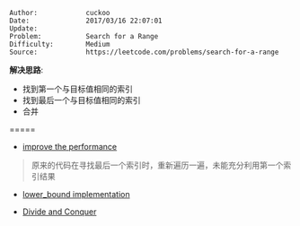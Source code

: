 
    Author:            cuckoo
    Date:              2017/03/16 22:07:01
    Update:
    Problem:           Search for a Range
    Difficulty:        Medium
    Source:            https://leetcode.com/problems/search-for-a-range

__解决思路__:
 - 找到第一个与目标值相同的索引
 - 找到最后一个与目标值相同的索引
 - 合并

=====
 - [improve the performance](https://discuss.leetcode.com/topic/5891/clean-iterative-solution-with-two-binary-searches-with-explanation/2)
>原来的代码在寻找最后一个索引时，重新遍历一遍，未能充分利用第一个索引结果

 - [lower_bound implementation](https://discuss.leetcode.com/topic/29643/c-binary-search-solution-lower_bound-implementation)

 - [Divide and Conquer](https://discuss.leetcode.com/topic/16486/9-11-lines-o-log-n)
